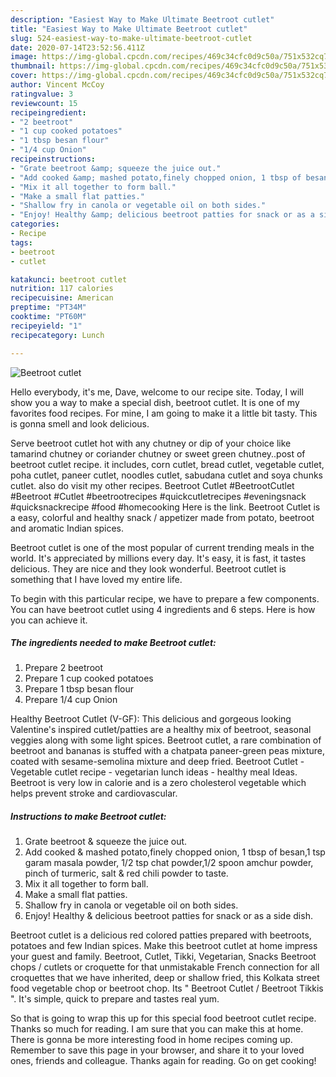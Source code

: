 ```yaml
---
description: "Easiest Way to Make Ultimate Beetroot cutlet"
title: "Easiest Way to Make Ultimate Beetroot cutlet"
slug: 524-easiest-way-to-make-ultimate-beetroot-cutlet
date: 2020-07-14T23:52:56.411Z
image: https://img-global.cpcdn.com/recipes/469c34cfc0d9c50a/751x532cq70/beetroot-cutlet-recipe-main-photo.jpg
thumbnail: https://img-global.cpcdn.com/recipes/469c34cfc0d9c50a/751x532cq70/beetroot-cutlet-recipe-main-photo.jpg
cover: https://img-global.cpcdn.com/recipes/469c34cfc0d9c50a/751x532cq70/beetroot-cutlet-recipe-main-photo.jpg
author: Vincent McCoy
ratingvalue: 3
reviewcount: 15
recipeingredient:
- "2 beetroot"
- "1 cup cooked potatoes"
- "1 tbsp besan flour"
- "1/4 cup Onion"
recipeinstructions:
- "Grate beetroot &amp; squeeze the juice out."
- "Add cooked &amp; mashed potato,finely chopped onion, 1 tbsp of besan,1 tsp garam masala powder, 1/2 tsp chat powder,1/2 spoon amchur powder, pinch of turmeric, salt &amp; red chili powder to taste."
- "Mix it all together to form ball."
- "Make a small flat patties."
- "Shallow fry in canola or vegetable oil on both sides."
- "Enjoy! Healthy &amp; delicious beetroot patties for snack or as a side dish."
categories:
- Recipe
tags:
- beetroot
- cutlet

katakunci: beetroot cutlet 
nutrition: 117 calories
recipecuisine: American
preptime: "PT34M"
cooktime: "PT60M"
recipeyield: "1"
recipecategory: Lunch

---
```



![Beetroot cutlet](https://img-global.cpcdn.com/recipes/469c34cfc0d9c50a/751x532cq70/beetroot-cutlet-recipe-main-photo.jpg)

Hello everybody, it's me, Dave, welcome to our recipe site. Today, I will show you a way to make a special dish, beetroot cutlet. It is one of my favorites food recipes. For mine, I am going to make it a little bit tasty. This is gonna smell and look delicious.

Serve beetroot cutlet hot with any chutney or dip of your choice like tamarind chutney or coriander chutney or sweet green chutney..post of beetroot cutlet recipe. it includes, corn cutlet, bread cutlet, vegetable cutlet, poha cutlet, paneer cutlet, noodles cutlet, sabudana cutlet and soya chunks cutlet. also do visit my other recipes. Beetroot Cutlet #BeetrootCutlet #Beetroot #Cutlet #beetrootrecipes #quickcutletrecipes #eveningsnack #quicksnackrecipe #food #homecooking Here is the link. Beetroot Cutlet is a easy, colorful and healthy snack / appetizer made from potato, beetroot and aromatic Indian spices.

Beetroot cutlet is one of the most popular of current trending meals in the world. It's appreciated by millions every day. It's easy, it is fast, it tastes delicious. They are nice and they look wonderful. Beetroot cutlet is something that I have loved my entire life.


To begin with this particular recipe, we have to prepare a few components. You can have beetroot cutlet using 4 ingredients and 6 steps. Here is how you can achieve it.

<!--inarticleads1-->

##### The ingredients needed to make Beetroot cutlet:

1. Prepare 2 beetroot
1. Prepare 1 cup cooked potatoes
1. Prepare 1 tbsp besan flour
1. Prepare 1/4 cup Onion


Healthy Beetroot Cutlet (V-GF): This delicious and gorgeous looking Valentine&#39;s inspired cutlet/patties are a healthy mix of beetroot, seasonal veggies along with some light spices. Beetroot cutlet, a rare combination of beetroot and bananas is stuffed with a chatpata paneer-green peas mixture, coated with sesame-semolina mixture and deep fried. Beetroot Cutlet - Vegetable cutlet recipe - vegetarian lunch ideas - healthy meal Ideas. Beetroot is very low in calorie and is a zero cholesterol vegetable which helps prevent stroke and cardiovascular. 

<!--inarticleads2-->

##### Instructions to make Beetroot cutlet:

1. Grate beetroot &amp; squeeze the juice out.
1. Add cooked &amp; mashed potato,finely chopped onion, 1 tbsp of besan,1 tsp garam masala powder, 1/2 tsp chat powder,1/2 spoon amchur powder, pinch of turmeric, salt &amp; red chili powder to taste.
1. Mix it all together to form ball.
1. Make a small flat patties.
1. Shallow fry in canola or vegetable oil on both sides.
1. Enjoy! Healthy &amp; delicious beetroot patties for snack or as a side dish.


Beetroot cutlet is a delicious red colored patties prepared with beetroots, potatoes and few Indian spices. Make this beetroot cutlet at home impress your guest and family. Beetroot, Cutlet, Tikki, Vegetarian, Snacks Beetroot chops / cutlets or croquette for that unmistakable French connection for all croquettes that we have inherited, deep or shallow fried, this Kolkata street food vegetable chop or beetroot chop. Its &#34; Beetroot Cutlet / Beetroot Tikkis &#34;. It&#39;s simple, quick to prepare and tastes real yum. 

So that is going to wrap this up for this special food beetroot cutlet recipe. Thanks so much for reading. I am sure that you can make this at home. There is gonna be more interesting food in home recipes coming up. Remember to save this page in your browser, and share it to your loved ones, friends and colleague. Thanks again for reading. Go on get cooking!
